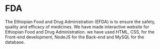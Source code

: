 # FDA
The Ethiopian Food and Drug Administration (EFDA) is to ensure the safety, quality and efficacy of medicines. We have made interactive website for Ethiopian Food and Drug Administration. we have used HTML, CSS, for the Front-end development, NodeJS for the Back-end and MySQL for the database.
